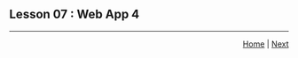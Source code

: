 ## Lesson 07 : Web App 4



<hr/>
<div style="text-align: right"> 
<a href='https://trashvin.github.io/learning-basic-python-and-flask/'>Home</a> | <a href = '/learning-basic-python-and-flask/lesson_02_basic_python'>Next</a>
</div>